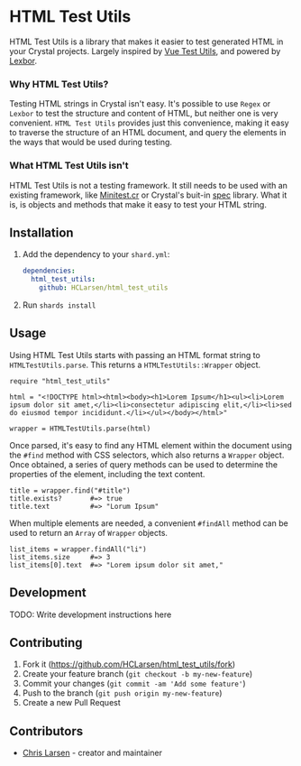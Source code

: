 # HTML Test Utils

HTML Test Utils is a library that makes it easier to test generated HTML in your Crystal projects. Largely inspired by [Vue Test Utils](https://test-utils.vuejs.org/), and powered by [Lexbor](https://github.com/kostya/lexbor).

### Why HTML Test Utils?

Testing HTML strings in Crystal isn't easy. It's possible to use `Regex` or `Lexbor` to test the structure and content of HTML, but neither one is very convenient. `HTML Test Utils` provides just this convenience, making it easy to traverse the structure of an HTML document, and query the elements in the ways that would be used during testing.

### What HTML Test Utils isn't

HTML Test Utils is not a testing framework. It still needs to be used with an existing framework, like [Minitest.cr](https://github.com/ysbaddaden/minitest.cr) or Crystal's buit-in [spec](https://crystal-lang.org/reference/1.8/guides/testing.html) library. What it is, is objects and methods that make it easy to test your HTML string.

## Installation

1. Add the dependency to your `shard.yml`:

   ```yaml
   dependencies:
     html_test_utils:
       github: HCLarsen/html_test_utils
   ```

2. Run `shards install`

## Usage

Using HTML Test Utils starts with passing an HTML format string to `HTMLTestUtils.parse`. This returns a `HTMLTestUtils::Wrapper` object.

```crystal
require "html_test_utils"

html = "<!DOCTYPE html><html><body><h1>Lorem Ipsum</h1><ul><li>Lorem ipsum dolor sit amet,</li><li>consectetur adipiscing elit,</li><li>sed do eiusmod tempor incididunt.</li></ul></body></html>"

wrapper = HTMLTestUtils.parse(html)
```

Once parsed, it's easy to find any HTML element within the document using the `#find` method with CSS selectors, which also returns a `Wrapper` object. Once obtained, a series of query methods can be used to determine the properties of the element, including the text content.

```crystal
title = wrapper.find("#title")
title.exists?       #=> true
title.text          #=> "Lorum Ipsum"
```

When multiple elements are needed, a convenient `#findAll` method can be used to return an `Array` of `Wrapper` objects.

```crystal
list_items = wrapper.findAll("li")
list_items.size     #=> 3
list_items[0].text  #=> "Lorem ipsum dolor sit amet,"

```

## Development

TODO: Write development instructions here

## Contributing

1. Fork it (<https://github.com/HCLarsen/html_test_utils/fork>)
2. Create your feature branch (`git checkout -b my-new-feature`)
3. Commit your changes (`git commit -am 'Add some feature'`)
4. Push to the branch (`git push origin my-new-feature`)
5. Create a new Pull Request

## Contributors

- [Chris Larsen](https://github.com/HCLarsen) - creator and maintainer
